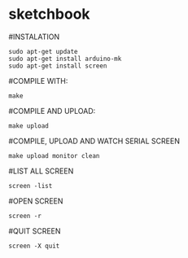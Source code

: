 # sketchbook 

#INSTALATION

```
sudo apt-get update
sudo apt-get install arduino-mk
sudo apt-get install screen
```

#COMPILE WITH:
```
make
```
#COMPILE AND UPLOAD:
```
make upload
```
#COMPILE, UPLOAD AND WATCH SERIAL SCREEN
```
make upload monitor clean
```
#LIST ALL SCREEN
```
screen -list
```
#OPEN SCREEN
```
screen -r
```
#QUIT SCREEN
```
screen -X quit
```
